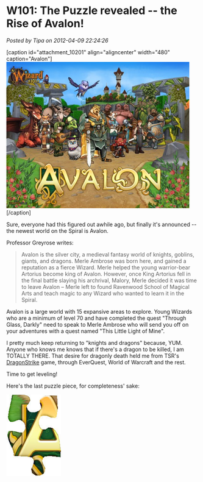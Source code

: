 # W101: The Puzzle revealed -- the Rise of Avalon!

*Posted by Tipa on 2012-04-09 22:24:26*

[caption id="attachment\_10201" align="aligncenter" width="480" caption="Avalon"][![](../../../uploads/2012/04/Avalon-480x384.jpg "Avalon")](../../../uploads/2012/04/Avalon.jpg)[/caption]

Sure, everyone had this figured out awhile ago, but finally it's announced -- the newest world on the Spiral is Avalon. 

Professor Greyrose writes:


> Avalon is the silver city, a medieval fantasy world of knights, goblins, giants, and dragons. Merle Ambrose was born here, and gained a reputation as a fierce Wizard. Merle helped the young warrior-bear Artorius become king of Avalon. However, once King Artorius fell in the final battle slaying his archrival, Malory, Merle decided it was time to leave Avalon – Merle left to found Ravenwood School of Magical Arts and teach magic to any Wizard who wanted to learn it in the Spiral. 

Avalon is a large world with 15 expansive areas to explore. Young Wizards who are a minimum of level 70 and have completed the quest "Through Glass, Darkly" need to speak to Merle Ambrose who will send you off on your adventures with a quest named "This Little Light of Mine".



I pretty much keep returning to "knights and dragons" because, YUM. Anyone who knows me knows that if there's a dragon to be killed, I am TOTALLY THERE. That desire for dragonly death held me from TSR's [DragonStrike](http://en.wikipedia.org/wiki/DragonStrike_(video_game)) game, through EverQuest, World of Warcraft and the rest.

Time to get leveling!

Here's the last puzzle piece, for completeness' sake:

[![](../../../uploads/2012/04/Fansite-Puzzler_Karana05.jpg "Fansite-Puzzler_Karana05")](../../../uploads/2012/04/Fansite-Puzzler_Karana05.jpg)
